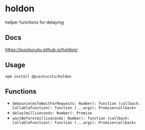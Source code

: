 # holdon

helper functions for delaying

## Docs

https://puiutucutu.github.io/holdon/

## Usage

```
npm install @puiutucutu/holdon
```

## Functions

* `debounce(msToWaitForRequests: Number): function (callback: CallableFunction): function (...args): Promise<callback>`
* `delay(milliseconds: Number): Promise`
* `waitBefore(milliseconds: Number): function (callback: CallableFunction): function (...args): Promise<callback>`
